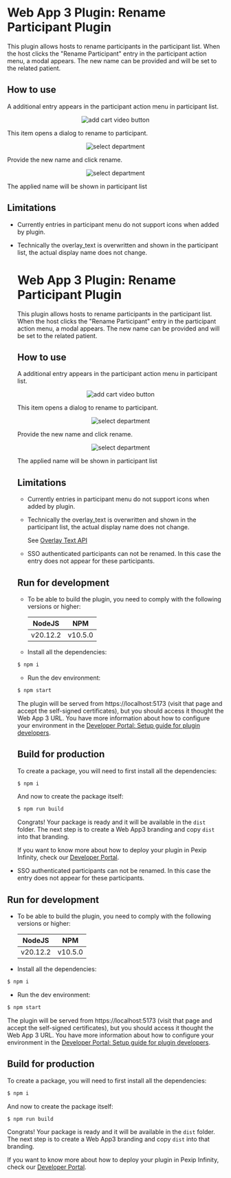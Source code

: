 # Web App 3 Plugin: Rename Participant Plugin

This plugin allows hosts to rename participants in the participant list. When
the host clicks the "Rename Participant" entry in the participant action menu, a
modal appears. The new name can be provided and will be set to the related
patient.

## How to use

A additional entry appears in the participant action menu in participant list.

<div align='center'>

![add cart video button](./docs/images/participant_action.png)

</div>

This item opens a dialog to rename to participant.

<div align='center'>

![select department](./docs/images/rename_participant.png)

</div>

Provide the new name and click rename.

<div align='center'>

![select department](./docs/images/renamed_participant.png)

</div>

The applied name will be shown in participant list

## Limitations

- Currently entries in participant menu do not support icons when added by
  plugin.
- Technically the overlay_text is overwritten and shown in the participant list,
  the actual display name does not change.
  # Web App 3 Plugin: Rename Participant Plugin

  This plugin allows hosts to rename participants in the participant list. When
  the host clicks the "Rename Participant" entry in the participant action menu, a
  modal appears. The new name can be provided and will be set to the related
  patient.

  ## How to use

  A additional entry appears in the participant action menu in participant list.

  <div align='center'>

  ![add cart video button](./docs/images/participant_action.png)

  </div>

  This item opens a dialog to rename to participant.

  <div align='center'>

  ![select department](./docs/images/rename_participant.png)

  </div>

  Provide the new name and click rename.

  <div align='center'>

  ![select department](./docs/images/renamed_participant.png)

  </div>

  The applied name will be shown in participant list

  ## Limitations

  - Currently entries in participant menu do not support icons when added by
    plugin.
  - Technically the overlay_text is overwritten and shown in the participant list,
    the actual display name does not change.

    See [Overlay Text API](https://docs.pexip.com/api_client/api_rest.htm#overlaytext)
  - SSO authenticated participants can not be renamed. In this case the entry does
    not appear for these participants.

  ## Run for development

  - To be able to build the plugin, you need to comply with the following versions
    or higher:

    | NodeJS   | NPM     |
    | -------- | ------- |
    | v20.12.2 | v10.5.0 |

  - Install all the dependencies:

  ```bash
  $ npm i
  ```

  - Run the dev environment:

  ```bash
  $ npm start
  ```

  The plugin will be served from https://localhost:5173 (visit that page and
  accept the self-signed certificates), but you should access it thought the Web
  App 3 URL. You have more information about how to configure your environment in
  the
  [Developer Portal: Setup guide for plugin developers](https://developer.pexip.com/docs/plugins/webapp-3/setup-guide-for-plugin-developers).

  ## Build for production

  To create a package, you will need to first install all the dependencies:

  ```bash
  $ npm i
  ```

  And now to create the package itself:

  ```bash
  $ npm run build
  ```

  Congrats! Your package is ready and it will be available in the `dist` folder.
  The next step is to create a Web App3 branding and copy `dist` into that
  branding.

  If you want to know more about how to deploy your plugin in Pexip Infinity,
  check our [Developer Portal](https://developer.pexip.com).
- SSO authenticated participants can not be renamed. In this case the entry does
  not appear for these participants.

## Run for development

- To be able to build the plugin, you need to comply with the following versions
  or higher:

  | NodeJS   | NPM     |
  | -------- | ------- |
  | v20.12.2 | v10.5.0 |

- Install all the dependencies:

```bash
$ npm i
```

- Run the dev environment:

```bash
$ npm start
```

The plugin will be served from https://localhost:5173 (visit that page and
accept the self-signed certificates), but you should access it thought the Web
App 3 URL. You have more information about how to configure your environment in
the
[Developer Portal: Setup guide for plugin developers](https://developer.pexip.com/docs/plugins/webapp-3/setup-guide-for-plugin-developers).

## Build for production

To create a package, you will need to first install all the dependencies:

```bash
$ npm i
```

And now to create the package itself:

```bash
$ npm run build
```

Congrats! Your package is ready and it will be available in the `dist` folder.
The next step is to create a Web App3 branding and copy `dist` into that
branding.

If you want to know more about how to deploy your plugin in Pexip Infinity,
check our [Developer Portal](https://developer.pexip.com).
